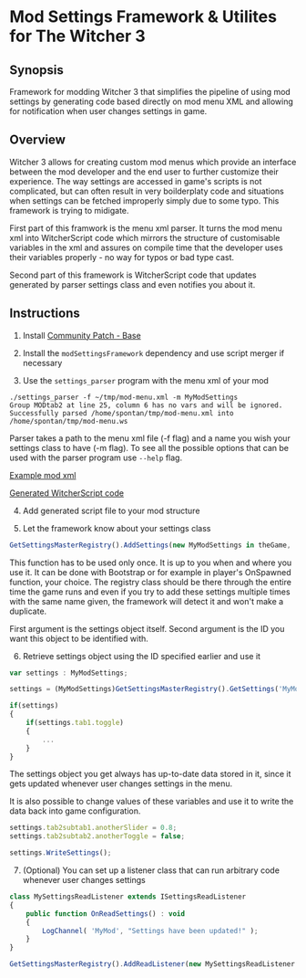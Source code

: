 # Mod Settings Framework & Utilites for The Witcher 3

## Synopsis
Framework for modding Witcher 3 that simplifies the pipeline of using mod settings by generating code based directly on mod menu XML and allowing for notification when user changes settings in game.

## Overview
Witcher 3 allows for creating custom mod menus which provide an interface between the mod developer and the end user to further customize their experience. The way settings are accessed in game's scripts is not complicated, but can often result in very boilderplaty code and situations when settings can be fetched improperly simply due to some typo. This framework is trying to midigate.

First part of this framwork is the menu xml parser. It turns the mod menu xml into WitcherScript code which mirrors the structure of customisable variables in the xml and assures on compile time that the developer uses their variables properly - no way for typos or bad type cast.

Second part of this framework is WitcherScript code that updates generated by parser settings class and even notifies you about it.

## Instructions
1. Install [Community Patch - Base](https://www.nexusmods.com/witcher3/mods/3652)

2. Install the `modSettingsFramework` dependency and use script merger if necessary

3. Use the `settings_parser` program with the menu xml of your mod

```shell
./settings_parser -f ~/tmp/mod-menu.xml -m MyModSettings
Group MODtab2 at line 25, column 6 has no vars and will be ignored.
Successfully parsed /home/spontan/tmp/mod-menu.xml into /home/spontan/tmp/mod-menu.ws
```
Parser takes a path to the menu xml file (-f flag) and a name you wish your settings class to have (-m flag).
To see all the possible options that can be used with the parser program use `--help` flag.

[Example mod xml](doc/mod-menu.xml)

[Generated WitcherScript code](doc/mod-menu.ws)


4. Add generated script file to your mod structure 
   

5. Let the framework know about your settings class

```js
GetSettingsMasterRegistry().AddSettings(new MyModSettings in theGame, 'MyModSettings');
```
This function has to be used only once. It is up to you when and where you use it. It can be done with Bootstrap or for example in player's OnSpawned function, your choice. The registry class should be there through the entire time the game runs and even if you try to add these settings multiple times with the same name given, the framework will detect it and won't make a duplicate.

First argument is the settings object itself.
Second argument is the ID you want this object to be identified with.


6. Retrieve settings object using the ID specified earlier and use it

```js
var settings : MyModSettings;

settings = (MyModSettings)GetSettingsMasterRegistry().GetSettings('MyModSettings');

if(settings)
{
	if(settings.tab1.toggle)
	{
		...
	}
}
```

The settings object you get always has up-to-date data stored in it, since it gets updated whenever user changes settings in the menu.

It is also possible to change values of these variables and use it to write the data back into game configuration.
```js
settings.tab2subtab1.anotherSlider = 0.8;
settings.tab2subtab2.anotherToggle = false;

settings.WriteSettings();
```


7. (Optional) You can set up a listener class that can run arbitrary code whenever user changes settings

```js
class MySettingsReadListener extends ISettingsReadListener
{
	public function OnReadSettings() : void
	{
		LogChannel( 'MyMod', "Settings have been updated!" );
	}
}

GetSettingsMasterRegistry().AddReadListener(new MySettingsReadListener in theGame);
```